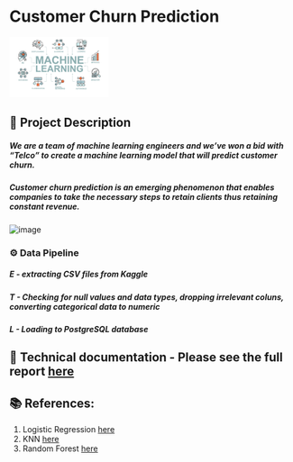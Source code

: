 # Customer Churn Prediction
<img src="https://github.com/rita-s/customer-churn-prediction/blob/master/ml.png" width="35%">

## 📝 Project Description
##### We are a team of machine learning engineers and we’ve won a bid with “Telco” to create a machine learning model that will predict customer churn.
##### Customer churn prediction is an emerging phenomenon that enables companies to take the necessary steps to retain clients thus retaining constant revenue.
![image](https://user-images.githubusercontent.com/60058370/201543860-702a999a-c1d5-4cc9-bffc-09087bb253df.png)


### ⚙️ Data Pipeline
##### E - extracting CSV files from Kaggle
##### T - Checking for null values and data types, dropping irrelevant coluns, converting categorical data to numeric
##### L - Loading to PostgreSQL database

## 💼 Technical documentation - Please see the full report <a href="https://github.com/rita-s/customer-churn-prediction/blob/master/Technical%20Document.docx" target="_blank">here</a>


## 📚 References:
1. Logistic Regression <a href="https://github.com/rita-s/customer-churn-prediction/blob/master/LogReg.ipynb" target="_blank">here</a>
2. KNN <a href="https://github.com/rita-s/customer-churn-prediction/blob/master/KNN.ipynb" target="_blank">here</a>
3. Random Forest <a href="https://github.com/rita-s/customer-churn-prediction/blob/master/RFC.ipynb" target="_blank">here</a>
